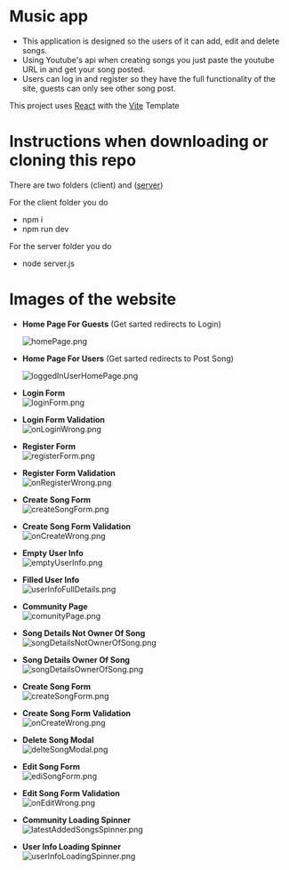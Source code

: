 # Music app

- This application is designed so the users of it can add, edit and delete songs.
- Using Youtube's api when creating songs you just paste the youtube URL in and get your song posted.
- Users can log in and register so they have the full functionality of the site, guests can only see other song post.

This project uses [React](https://react.dev/) with the [Vite](https://vitejs.dev/) Template

# Instructions when downloading or cloning this repo

There are two folders (client) and ([server](https://github.com/softuni-practice-server/softuni-practice-server/tree/master))

For the client folder you do

- npm i
- npm run dev

For the server folder you do

- node server.js

# Images of the website

- **Home Page For Guests** (Get sarted redirects to Login) <br/>

  ![homePage.png](./readmePictures/homePage.png)

- **Home Page For Users** (Get sarted redirects to Post Song) <br/>

  ![loggedInUserHomePage.png](./readmePictures/loggedInUserHomePage.png)

- **Login Form** <br/>
  ![loginForm.png](./readmePictures/loginForm.png)
- **Login Form Validation** <br/>
  ![onLoginWrong.png](./readmePictures/onLoginWrong.png)

- **Register Form** <br/>
  ![registerForm.png](./readmePictures/registerForm.png)
- **Register Form Validation** <br/>
  ![onRegisterWrong.png](./readmePictures/onRegisterWrong.png)

- **Create Song Form** <br/>
  ![createSongForm.png](./readmePictures/createSongForm.png)
- **Create Song Form Validation** <br/>
  ![onCreateWrong.png](./readmePictures/onCreateWrong.png)

- **Empty User Info** <br/>
  ![emptyUserInfo.png](./readmePictures/emptyUserInfo.png)
- **Filled User Info** <br/>
  ![userInfoFullDetails.png](./readmePictures/userInfoFullDetails.png)

- **Community Page** <br/>
  ![comunityPage.png](./readmePictures/comunityPage.png)

- **Song Details Not Owner Of Song** <br/>
  ![songDetailsNotOwnerOfSong.png](./readmePictures/songDetailsNotOwnerOfSong.png)
- **Song Details Owner Of Song** <br/>
  ![songDetailsOwnerOfSong.png](./readmePictures/songDetailsOwnerOfSong.png)

- **Create Song Form** <br/>
  ![createSongForm.png](./readmePictures/createSongForm.png)
- **Create Song Form Validation** <br/>
  ![onCreateWrong.png](./readmePictures/onCreateWrong.png)

- **Delete Song Modal** <br/>
  ![delteSongModal.png](./readmePictures/delteSongModal.png)

- **Edit Song Form** <br/>
  ![ediSongForm.png](./readmePictures/ediSongForm.png)
- **Edit Song Form Validation** <br/>
  ![onEditWrong.png](./readmePictures/onEditWrong.png)

- **Community Loading Spinner** <br/>
  ![latestAddedSongsSpinner.png](./readmePictures/latestAddedSongsSpinner.png)

- **User Info Loading Spinner** <br/>
  ![userInfoLoadingSpinner.png](./readmePictures/userInfoLoadingSpinner.png)
